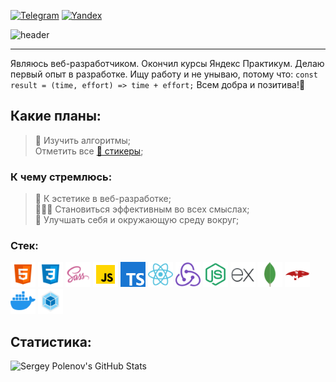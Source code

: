 [![Telegram](https://img.shields.io/badge/Telegram-blue?style=flat-square&logo=telegram)](https://t.me/Sengeer) [![Yandex](https://img.shields.io/badge/sergey.polenov%40ya.ru-FFD111?style=flat-square)](mailto:sergey.polenov@ya.ru) 

![header](https://capsule-render.vercel.app/api?type=venom&color=0:FF318C,100:8A5CF5&fontColor=30363D&text=Hello%20World&height=150&fontSize=60&desc=I%27m%20Sergey&descAlignY=75&descAlign=60)

---

Являюсь веб-разработчиком. Окончил курсы Яндекс Практикум. Делаю первый опыт в разработке. Ищу работу и не унываю, потому что: `const result = (time, effort) => time + effort;` Всем добра и позитива!💎

## Какие планы:
> 🔄 Изучить алгоритмы;\
> Отметить все [🎫 стикеры](https://miro.com/app/board/uXjVNHxhl30=/?share_link_id=162594989692);

### К чему стремлюсь:

> 🗿 К эстетике в веб-разработке;\
> 🦸🏻‍♂ Становиться эффективным во всех смыслах;\
> 🦾 Улучшать себя и окружающую среду вокруг;

### Стек:
[<img alt="Иконка HTML" width="40" height="40" src="/assets/icons/icon-html.png" />](https://developer.mozilla.org/ru/docs/Web/HTML "Документация HTML") [<img alt="Иконка CSS" width="40" height="40" src="/assets/icons/icon-css.png" />](https://developer.mozilla.org/ru/docs/Web/CSS "Документация CSS") [<img alt="Иконка SASS" width="40" height="40" src="/assets/icons/icon-sass.png" />](https://sass-lang.com/ "Документация SASS") [<img alt="Иконка JavaScript" width="40" height="40" src="/assets/icons/icon-javascript.png" />](https://learn.javascript.ru/ "Учебник JavaScript") [<img alt="Иконка TypeScript" width="40" height="40" src="/assets/icons/icon-typescript.png" />](https://scriptdev.ru/guide/ "Справочник TypeScript") [<img alt="Иконка React.js" width="40" height="40" src="/assets/icons/icon-react.png" />](https://ru.legacy.reactjs.org/docs/getting-started.html "Документация React.js") [<img alt="Иконка Redux Toolkit" width="40" height="40" src="/assets/icons/icon-redux.png" />](https://redux-toolkit.js.org/ "Документация Redux Toolkit") [<img alt="Иконка Node.js" width="40" height="40" src="/assets/icons/icon-nodejs.png" />](https://nodejs.org/api/all.html "Документация Node.js") [<img alt="Иконка Express" width="40" height="40" src="/assets/icons/icon-express.png" />](https://expressjs.com/ru/api.html#express "Документация Express") [<img alt="Иконка MongoDB" width="40" height="40" src="/assets/icons/icon-mongodb.png" />](https://www.mongodb.com/ "MongoDB") [<img alt="Иконка Mongoose" width="40" height="40" src="/assets/icons/icon-mongoose.png" />](https://mongoosejs.com/docs/guide.html "Документация Mongoose") [<img alt="Иконка Docker" width="40" height="40" src="/assets/icons/icon-docker.png" />](https://docs.docker.com/ "Документация Docker") [<img alt="Иконка Webpack" width="40" height="40" src="/assets/icons/icon-webpack.png" />](https://webpack.js.org/concepts/ "Документация Webpack")

## Статистика:

![Sergey Polenov's GitHub Stats](https://github-readme-stats.vercel.app/api?username=sengeer&show_icons=true&hide=contribs,prs&theme=jolly)

